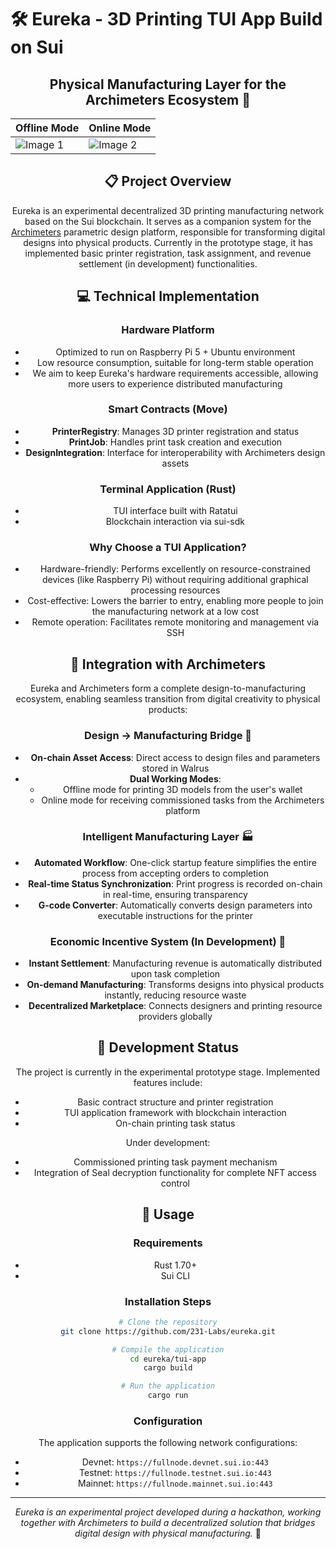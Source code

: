 # 🛠️ Eureka - 3D Printing TUI App Build on Sui

<div align="center">

## Physical Manufacturing Layer for the Archimeters Ecosystem 🔄

| Offline Mode                                                                                | Online Mode                                                                                 |
|---------------------------------------------------------------------------------------------|---------------------------------------------------------------------------------------------|
| ![Image 1](https://github.com/user-attachments/assets/53089412-ebde-4ce5-a943-7ea894c10352) | ![Image 2](https://github.com/user-attachments/assets/da9837f7-9863-4900-9f82-d5113ab6ee39) |


## 📋 Project Overview

Eureka is an experimental decentralized 3D printing manufacturing network based on the Sui blockchain. It serves as a companion system for the [Archimeters](https://github.com/231-Labs/archimeters) parametric design platform, responsible for transforming digital designs into physical products. Currently in the prototype stage, it has implemented basic printer registration, task assignment, and revenue settlement (in development) functionalities.

## 💻 Technical Implementation

### Hardware Platform
- Optimized to run on Raspberry Pi 5 + Ubuntu environment
- Low resource consumption, suitable for long-term stable operation
- We aim to keep Eureka's hardware requirements accessible, allowing more users to experience distributed manufacturing

### Smart Contracts (Move)
- **PrinterRegistry**: Manages 3D printer registration and status
- **PrintJob**: Handles print task creation and execution
- **DesignIntegration**: Interface for interoperability with Archimeters design assets

### Terminal Application (Rust)
- TUI interface built with Ratatui
- Blockchain interaction via sui-sdk

### Why Choose a TUI Application?
- Hardware-friendly: Performs excellently on resource-constrained devices (like Raspberry Pi) without requiring additional graphical processing resources
- Cost-effective: Lowers the barrier to entry, enabling more people to join the manufacturing network at a low cost
- Remote operation: Facilitates remote monitoring and management via SSH

## 🔄 Integration with Archimeters

Eureka and Archimeters form a complete design-to-manufacturing ecosystem, enabling seamless transition from digital creativity to physical products:

### Design → Manufacturing Bridge 🌉
- **On-chain Asset Access**: Direct access to design files and parameters stored in Walrus
- **Dual Working Modes**: 
  - Offline mode for printing 3D models from the user's wallet
  - Online mode for receiving commissioned tasks from the Archimeters platform

### Intelligent Manufacturing Layer 🏭
- **Automated Workflow**: One-click startup feature simplifies the entire process from accepting orders to completion
- **Real-time Status Synchronization**: Print progress is recorded on-chain in real-time, ensuring transparency
- **G-code Converter**: Automatically converts design parameters into executable instructions for the printer

### Economic Incentive System (In Development) 💸
- **Instant Settlement**: Manufacturing revenue is automatically distributed upon task completion
- **On-demand Manufacturing**: Transforms designs into physical products instantly, reducing resource waste
- **Decentralized Marketplace**: Connects designers and printing resource providers globally

## 🧪 Development Status

The project is currently in the experimental prototype stage. Implemented features include:
- Basic contract structure and printer registration
- TUI application framework with blockchain interaction
- On-chain printing task status

Under development:
- Commissioned printing task payment mechanism
- Integration of Seal decryption functionality for complete NFT access control

## 🚀 Usage

### Requirements
- Rust 1.70+
- Sui CLI

### Installation Steps
```bash
# Clone the repository
git clone https://github.com/231-Labs/eureka.git

# Compile the application
cd eureka/tui-app
cargo build

# Run the application
cargo run
```

### Configuration
The application supports the following network configurations:
- Devnet: `https://fullnode.devnet.sui.io:443`
- Testnet: `https://fullnode.testnet.sui.io:443`
- Mainnet: `https://fullnode.mainnet.sui.io:443`

---

*Eureka is an experimental project developed during a hackathon, working together with Archimeters to build a decentralized solution that bridges digital design with physical manufacturing.* 🔬
